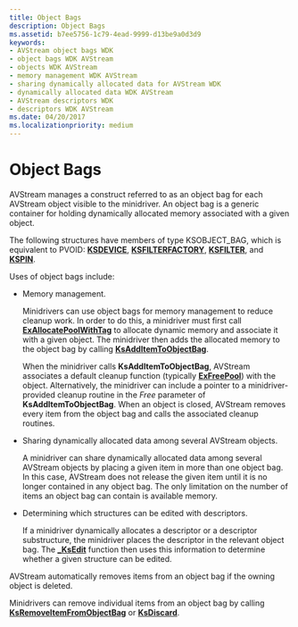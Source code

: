 ```yaml
---
title: Object Bags
description: Object Bags
ms.assetid: b7ee5756-1c79-4ead-9999-d13be9a0d3d9
keywords:
- AVStream object bags WDK
- object bags WDK AVStream
- objects WDK AVStream
- memory management WDK AVStream
- sharing dynamically allocated data for AVStream WDK
- dynamically allocated data WDK AVStream
- AVStream descriptors WDK
- descriptors WDK AVStream
ms.date: 04/20/2017
ms.localizationpriority: medium
---
```


# Object Bags





AVStream manages a construct referred to as an object bag for each AVStream object visible to the minidriver. An object bag is a generic container for holding dynamically allocated memory associated with a given object.

The following structures have members of type KSOBJECT\_BAG, which is equivalent to PVOID: [**KSDEVICE**](https://docs.microsoft.com/windows-hardware/drivers/ddi/ks/ns-ks-_ksdevice), [**KSFILTERFACTORY**](https://docs.microsoft.com/windows-hardware/drivers/ddi/ks/ns-ks-_ksfilterfactory), [**KSFILTER**](https://docs.microsoft.com/windows-hardware/drivers/ddi/ks/ns-ks-_ksfilter), and [**KSPIN**](https://docs.microsoft.com/windows-hardware/drivers/ddi/ks/ns-ks-_kspin).

Uses of object bags include:

-   Memory management.

    Minidrivers can use object bags for memory management to reduce cleanup work. In order to do this, a minidriver must first call [**ExAllocatePoolWithTag**](https://docs.microsoft.com/windows-hardware/drivers/ddi/wdm/nf-wdm-exallocatepoolwithtag) to allocate dynamic memory and associate it with a given object. The minidriver then adds the allocated memory to the object bag by calling [**KsAddItemToObjectBag**](https://docs.microsoft.com/windows-hardware/drivers/ddi/ks/nf-ks-ksadditemtoobjectbag).

    When the minidriver calls **KsAddItemToObjectBag**, AVStream associates a default cleanup function (typically [**ExFreePool**](https://docs.microsoft.com/windows-hardware/drivers/ddi/ntddk/nf-ntddk-exfreepool)) with the object. Alternatively, the minidriver can include a pointer to a minidriver-provided cleanup routine in the *Free* parameter of **KsAddItemToObjectBag**. When an object is closed, AVStream removes every item from the object bag and calls the associated cleanup routines.

-   Sharing dynamically allocated data among several AVStream objects.

    A minidriver can share dynamically allocated data among several AVStream objects by placing a given item in more than one object bag. In this case, AVStream does not release the given item until it is no longer contained in any object bag. The only limitation on the number of items an object bag can contain is available memory.

-   Determining which structures can be edited with descriptors.

    If a minidriver dynamically allocates a descriptor or a descriptor substructure, the minidriver places the descriptor in the relevant object bag. The [**\_KsEdit**](https://docs.microsoft.com/windows-hardware/drivers/ddi/ks/nf-ks-_ksedit) function then uses this information to determine whether a given structure can be edited.

AVStream automatically removes items from an object bag if the owning object is deleted.

Minidrivers can remove individual items from an object bag by calling [**KsRemoveItemFromObjectBag**](https://docs.microsoft.com/windows-hardware/drivers/ddi/ks/nf-ks-ksremoveitemfromobjectbag) or [**KsDiscard**](https://docs.microsoft.com/windows-hardware/drivers/ddi/ks/nf-ks-ksdiscard).

 

 




